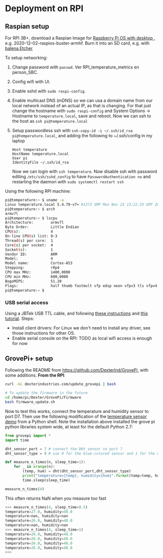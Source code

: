 # Deployment on RPI

## Raspian setup

For RPI 3B+, download a Raspian Image for [Raspberry Pi OS with desktop ](https://www.raspberrypi.org/software/operating-systems/), e.g. 2020-12-02-raspios-buster-armhf. Burn it into an SD card, e.g. with [balena Etcher](https://www.balena.io/etcher/)

To setup networking:

1. Change password with `passwd`. Ver RPI_temperature_metrics en person_SBC.
2. Config wifi with UI.
3. Enable sshd with `sudo raspi-config`.
4. Enable multicast DNS (mDNS) so we can usa a domain name from our local network instead of an actual IP, as that is changing. For that just change the hostname with `sudo raspi-config` and System Options -> Hostname to `temperature.local`, save and reboot. Now we can ssh to the host as `ssh pi@temperature.local` 
5. Setup passwordless ssh with `ssh-copy-id -i ~/.ssh/id_rsa pi@temperature.local`, and adding the following to ~/.ssh/config in my laptop

      ```
      Host temperature
      HostName temperature.local
      User pi
      IdentityFile ~/.ssh/id_rsa
      ```

      Now we can login with `ssh temperature`. Now disable ssh with password editing `/etc/ssh/sshd_config` to have `PasswordAuthentication no` and restarting the daemon with `sudo systemctl restart ssh` 

Using the following RPI machine:

```bash
pi@temperature:~ $ uname -a
Linux temperature.local 5.4.79-v7+ #1373 SMP Mon Nov 23 13:22:33 GMT 2020 armv7l GNU/Linux
pi@temperature:~ $ arch
armv7l
pi@temperature:~ $ lscpu 
Architecture:        armv7l
Byte Order:          Little Endian
CPU(s):              4
On-line CPU(s) list: 0-3
Thread(s) per core:  1
Core(s) per socket:  4
Socket(s):           1
Vendor ID:           ARM
Model:               4
Model name:          Cortex-A53
Stepping:            r0p4
CPU max MHz:         1400,0000
CPU min MHz:         600,0000
BogoMIPS:            51.20
Flags:               half thumb fastmult vfp edsp neon vfpv3 tls vfpv4 idiva idivt vfpd32 lpae evtstrm crc32
pi@temperature:~ $
```

### USB serial access

Using a JBTek USB TTL cable, and following [these instructions](https://www.adafruit.com/product/954) and [this tutorial](https://learn.adafruit.com/adafruits-raspberry-pi-lesson-5-using-a-console-cable). Steps:

- Install client drivers: For Linux we don't need to install any driver, see those instructions for other OS. 
- Enable serial console on the RPI: TODO as local wifi access is enough for now

## GrovePi+ setup

Following the README from https://github.com/DexterInd/GrovePi, with some additions. __From the RPI__:

```bash
curl -kL dexterindustries.com/update_grovepi | bash

# To update the firmware in the future 
cd /home/pi/Dexter/GrovePi/Firmware
bash firmware_update.sh
```

Now to test this works, connect the temperature and humidity sensor to port D7. Then use the following modification of the [temperature sensor demo](https://github.com/DexterInd/GrovePi/blob/master/Projects/Home_Weather_Display/Home_Weather_Display.py) from a Python shell. Note the installation above installed the grove pi python libraries system wide, at least for the default Python 2.7:

```python
from grovepi import *
import time

dht_sensor_port = 7 # connect the DHt sensor to port 7
dht_sensor_type = 0 # use 0 for the blue-colored sensor and 1 for the white-colored sensor

def measure_n_times(n, sleep_time=1):
    for _ in xrange(n):
        (temp, hum) = dht(dht_sensor_port,dht_sensor_type)
        print("temperature={temp}, humidity={hum}".format(temp=temp, hum=hum))
        time.sleep(sleep_time)

measure_n_times(4)
```

This often returns NaN when you measure too fast

```python 
>>> measure_n_times(4, sleep_time=0.5)
temperature=27.0, humidity=48.0
temperature=nan, humidity=nan
temperature=26.0, humidity=48.0
temperature=nan, humidity=nan
>>> measure_n_times(4, sleep_time=1)
temperature=26.0, humidity=48.0
temperature=26.0, humidity=48.0
temperature=26.0, humidity=48.0
temperature=26.0, humidity=48.0
>>> 
```
